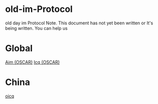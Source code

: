# old-im-Protocol
old day im Protocol
Note. This document has not yet been written or It's being written. You can help us
# Global
[Aim (OSCAR)](Protocol/OSCAR-aim.md)
[Icq (OSCAR)](Protocol/OSCAR-icq.md)
# China 
[oicq](Protocol/oicq.md)
